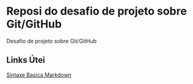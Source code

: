 # Reposi do desafio  de projeto  sobre Git/GitHub
Desafio de projeto sobre Git/GitHub

## Links Útei
[Sintaxe Basica Markdown](https://www.markdownguide.org/basic-syntax/)
